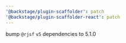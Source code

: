```yaml
---
'@backstage/plugin-scaffolder': patch
'@backstage/plugin-scaffolder-react': patch
---
```


bump `@rjsf` `v5` dependencies to 5.1.0
